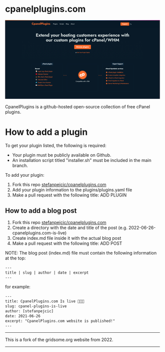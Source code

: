 # cpanelplugins.com

<img src="https://raw.githubusercontent.com/stefanpejcic/cpanelplugins.com/master/plugins/screenshots/cpanel-plugins-homepage.png"></img>

CpanelPlugins is a github-hosted open-source collection of free cPanel plugins.

# How to add a plugin

To get your plugin listed, the following is required:

- Your plugin must be publicly available on Github.
- An installation script titled "installer.sh" must be included in the main branch.


To add your plugin:

1. Fork this repo [stefanpejcic/cpanelplugins.com](https://github.com/stefanpejcic/cpanelplugins.com)
2. Add your plugin information to the plugins/plugins.yaml file
3. Make a pull request with the following title: ADD PLUGIN


## How to add a blog post

1. Fork this repo [stefanpejcic/cpanelplugins.com](https://github.com/stefanpejcic/cpanelplugins.com)
2. Create a directory with the date and title of the post (e.g. 2022-06-26-cpanelplugins.com-is-live)
3. Create index.md file inside it with the actual blog post
4. Make a pull request with the following title: ADD POST


NOTE: The blog post (index.md) file must contain the following information at the top:

```
---
title | slug | author | date | excerpt
---
```

for example:

```
---
title: CpanelPlugins.com Is live 🎉🎉🎉
slug: cpanel-plugins-is-live
author: [stefanpejcic]
date: 2021-06-26
excerpt: "CpanelPlugins.com website is published!"
---
```
-------------

This is a fork of the gridsome.org website from 2022.

-------------
